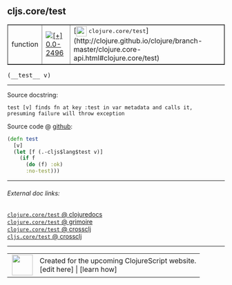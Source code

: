 ## cljs.core/test



 <table border="1">
<tr>
<td>function</td>
<td><a href="https://github.com/cljsinfo/cljs-api-docs/tree/0.0-2496"><img valign="middle" alt="[+] 0.0-2496" title="Added in 0.0-2496" src="https://img.shields.io/badge/+-0.0--2496-lightgrey.svg"></a> </td>
<td>
[<img height="24px" valign="middle" src="http://i.imgur.com/1GjPKvB.png"> <samp>clojure.core/test</samp>](http://clojure.github.io/clojure/branch-master/clojure.core-api.html#clojure.core/test)
</td>
</tr>
</table>


 <samp>
(__test__ v)<br>
</samp>

---





Source docstring:

```
test [v] finds fn at key :test in var metadata and calls it,
presuming failure will throw exception
```


Source code @ [github](https://github.com/clojure/clojurescript/blob/r2843/src/cljs/cljs/core.cljs#L9251-L9258):

```clj
(defn test
  [v]
  (let [f (.-cljs$lang$test v)]
    (if f
      (do (f) :ok)
      :no-test)))
```

<!--
Repo - tag - source tree - lines:

 <pre>
clojurescript @ r2843
└── src
    └── cljs
        └── cljs
            └── <ins>[core.cljs:9251-9258](https://github.com/clojure/clojurescript/blob/r2843/src/cljs/cljs/core.cljs#L9251-L9258)</ins>
</pre>

-->

---



###### External doc links:

[`clojure.core/test` @ clojuredocs](http://clojuredocs.org/clojure.core/test)<br>
[`clojure.core/test` @ grimoire](http://conj.io/store/v1/org.clojure/clojure/1.7.0-beta3/clj/clojure.core/test/)<br>
[`clojure.core/test` @ crossclj](http://crossclj.info/fun/clojure.core/test.html)<br>
[`cljs.core/test` @ crossclj](http://crossclj.info/fun/cljs.core.cljs/test.html)<br>

---

 <table>
<tr><td>
<img valign="middle" align="right" width="48px" src="http://i.imgur.com/Hi20huC.png">
</td><td>
Created for the upcoming ClojureScript website.<br>
[edit here] | [learn how]
</td></tr></table>

[edit here]:https://github.com/cljsinfo/cljs-api-docs/blob/master/cljsdoc/cljs.core_test.cljsdoc
[learn how]:https://github.com/cljsinfo/cljs-api-docs/wiki/cljsdoc-files

<!--

This information was too distracting to show to readers, but I'll leave it
commented here since it is helpful to:

- pretty-print the data used to generate this document
- and show how to retrieve that data



The API data for this symbol:

```clj
{:ns "cljs.core",
 :name "test",
 :signature ["[v]"],
 :history [["+" "0.0-2496"]],
 :type "function",
 :full-name-encode "cljs.core_test",
 :source {:code "(defn test\n  [v]\n  (let [f (.-cljs$lang$test v)]\n    (if f\n      (do (f) :ok)\n      :no-test)))",
          :title "Source code",
          :repo "clojurescript",
          :tag "r2843",
          :filename "src/cljs/cljs/core.cljs",
          :lines [9251 9258]},
 :full-name "cljs.core/test",
 :clj-symbol "clojure.core/test",
 :docstring "test [v] finds fn at key :test in var metadata and calls it,\npresuming failure will throw exception"}

```

Retrieve the API data for this symbol:

```clj
;; from Clojure REPL
(require '[clojure.edn :as edn])
(-> (slurp "https://raw.githubusercontent.com/cljsinfo/cljs-api-docs/catalog/cljs-api.edn")
    (edn/read-string)
    (get-in [:symbols "cljs.core/test"]))
```

-->

